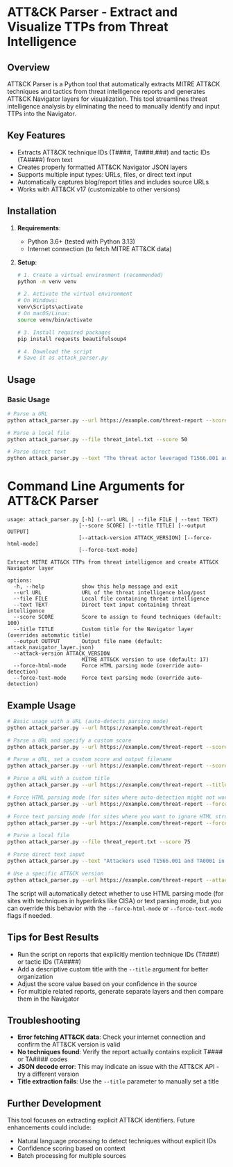 # ATT&CK Parser - Extract and Visualize TTPs from Threat Intelligence

## Overview

ATT&CK Parser is a Python tool that automatically extracts MITRE ATT&CK techniques and tactics from threat intelligence reports and generates ATT&CK Navigator layers for visualization. This tool streamlines threat intelligence analysis by eliminating the need to manually identify and input TTPs into the Navigator.

## Key Features

- Extracts ATT&CK technique IDs (T####, T####.###) and tactic IDs (TA####) from text
- Creates properly formatted ATT&CK Navigator JSON layers
- Supports multiple input types: URLs, files, or direct text input
- Automatically captures blog/report titles and includes source URLs
- Works with ATT&CK v17 (customizable to other versions)

## Installation

1. **Requirements**:
   - Python 3.6+ (tested with Python 3.13)
   - Internet connection (to fetch MITRE ATT&CK data)

2. **Setup**:
   ```bash
   # 1. Create a virtual environment (recommended)
   python -m venv venv
   
   # 2. Activate the virtual environment
   # On Windows:
   venv\Scripts\activate
   # On macOS/Linux:
   source venv/bin/activate
   
   # 3. Install required packages
   pip install requests beautifulsoup4
   
   # 4. Download the script
   # Save it as attack_parser.py
   ```

## Usage

### Basic Usage

```bash
# Parse a URL
python attack_parser.py --url https://example.com/threat-report --score 75

# Parse a local file
python attack_parser.py --file threat_intel.txt --score 50

# Parse direct text
python attack_parser.py --text "The threat actor leveraged T1566.001 and TA0001 in their campaign" --score 100
```

# Command Line Arguments for ATT&CK Parser

```
usage: attack_parser.py [-h] (--url URL | --file FILE | --text TEXT)
                       [--score SCORE] [--title TITLE] [--output OUTPUT]
                       [--attack-version ATTACK_VERSION] [--force-html-mode]
                       [--force-text-mode]

Extract MITRE ATT&CK TTPs from threat intelligence and create ATT&CK Navigator layer

options:
  -h, --help            show this help message and exit
  --url URL             URL of the threat intelligence blog/post
  --file FILE           Local file containing threat intelligence
  --text TEXT           Direct text input containing threat intelligence
  --score SCORE         Score to assign to found techniques (default: 100)
  --title TITLE         Custom title for the Navigator layer (overrides automatic title)
  --output OUTPUT       Output file name (default: attack_navigator_layer.json)
  --attack-version ATTACK_VERSION
                        MITRE ATT&CK version to use (default: 17)
  --force-html-mode     Force HTML parsing mode (override auto-detection)
  --force-text-mode     Force text parsing mode (override auto-detection)
```

## Example Usage

```bash
# Basic usage with a URL (auto-detects parsing mode)
python attack_parser.py --url https://example.com/threat-report

# Parse a URL and specify a custom score
python attack_parser.py --url https://example.com/threat-report --score 75

# Parse a URL, set a custom score and output filename
python attack_parser.py --url https://example.com/threat-report --score 50 --output acme_threat_layer.json

# Parse a URL with a custom title
python attack_parser.py --url https://example.com/threat-report --title "ACME Corp Threat Analysis"

# Force HTML parsing mode (for sites where auto-detection might not work)
python attack_parser.py --url https://example.com/threat-report --force-html-mode

# Force text parsing mode (for sites where you want to ignore HTML structure)
python attack_parser.py --url https://example.com/threat-report --force-text-mode

# Parse a local file
python attack_parser.py --file threat_report.txt --score 75

# Parse direct text input
python attack_parser.py --text "Attackers used T1566.001 and TA0001 in their campaign" --score 90

# Use a specific ATT&CK version
python attack_parser.py --url https://example.com/threat-report --attack-version 16
```

The script will automatically detect whether to use HTML parsing mode (for sites with techniques in hyperlinks like CISA) or text parsing mode, but you can override this behavior with the `--force-html-mode` or `--force-text-mode` flags if needed.
## Tips for Best Results

- Run the script on reports that explicitly mention technique IDs (T####) or tactic IDs (TA####)
- Add a descriptive custom title with the `--title` argument for better organization
- Adjust the score value based on your confidence in the source
- For multiple related reports, generate separate layers and then compare them in the Navigator

## Troubleshooting

- **Error fetching ATT&CK data**: Check your internet connection and confirm the ATT&CK version is valid
- **No techniques found**: Verify the report actually contains explicit T#### or TA#### codes
- **JSON decode error**: This may indicate an issue with the ATT&CK API - try a different version
- **Title extraction fails**: Use the `--title` parameter to manually set a title

## Further Development

This tool focuses on extracting explicit ATT&CK identifiers. Future enhancements could include:
- Natural language processing to detect techniques without explicit IDs
- Confidence scoring based on context
- Batch processing for multiple sources


